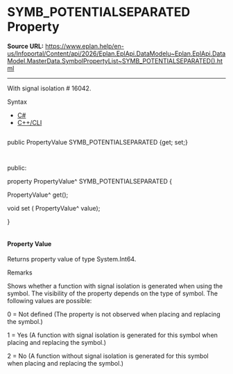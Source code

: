 # SYMB_POTENTIALSEPARATED Property

**Source URL:** https://www.eplan.help/en-us/Infoportal/Content/api/2026/Eplan.EplApi.DataModelu~Eplan.EplApi.DataModel.MasterData.SymbolPropertyList~SYMB_POTENTIALSEPARATED().html

---

With signal isolation # 16042.

Syntax

- [C#](#i-syntax-CS)
- [C++/CLI](#i-syntax-CPP2005)

```
```
public PropertyValue SYMB_POTENTIALSEPARATED {get; set;}
```
```

```
```
public:

property PropertyValue^ SYMB_POTENTIALSEPARATED {

   PropertyValue^ get();

   void set (    PropertyValue^ value);

}
```
```

#### Property Value

Returns property value of type System.Int64.

Remarks

Shows whether a function with signal isolation is generated when using the symbol. The visibility of the property depends on the type of symbol. The following values are possible:

0 = Not defined (The property is not observed when placing and replacing the symbol.)

1 = Yes (A function with signal isolation is generated for this symbol when placing and replacing the symbol.)

2 = No (A function without signal isolation is generated for this symbol when placing and replacing the symbol.)
